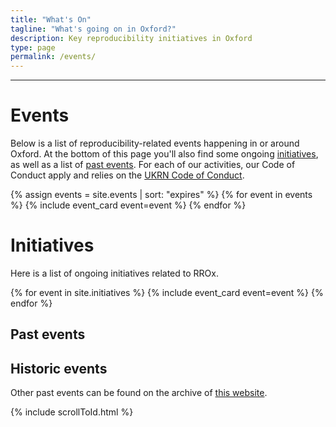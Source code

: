 ```yaml
---
title: "What's On"
tagline: "What's going on in Oxford?"
description: Key reproducibility initiatives in Oxford
type: page
permalink: /events/
---
```

---

# Events

Below is a list of reproducibility-related events happening in or around Oxford. At the bottom of this page you'll also find some ongoing [initiatives](#initiatives), as well as a list of [past events](#pastEvents).
For each of our activities, our Code of Conduct apply and relies on the [UKRN Code of Conduct](https://www.ukrn.org/code-of-conduct/).

<div id="accordion">
{% assign events = site.events | sort: "expires" %}
{% for event in events %}
    {% include event_card event=event %}
{% endfor %}
</div>

# Initiatives

Here is a list of ongoing initiatives related to RROx.

<div id="accordion">
{% for event in site.initiatives %}
    {% include event_card event=event %}
{% endfor %}
</div>

<h2 id="pastEvents">Past events</h2>
<div class="initial-content" id="accordionPast">

</div>

<h2>Historic events</h2>
<p>Other past events can be found on the archive of <a href="https://rroxford.github.io/events/">this website</a>.</p>


<script type="text/javascript">
  /* Move expired events into the Past Events section */
  // Get a list of expired cards sorted by most recent date
  let cards = [];
  document.querySelectorAll('#accordion > div').forEach((e)=> {
    let expires = e.dataset.dateEnds;
    // Only count initiaitves with an expiry date
    if(expires.length === 0)
      return;
    let date;
    // Only count well-formatted dates
    try {
      date = new Date(expires);
    }
    catch(e) {
      return;
    }
    // And don't count dates in the future!
    if(date > new Date())
      return;
    // Insert into cards array in descending order
    let i = 0;
    while(i < cards.length) {
      if(new Date(cards[i].dataset.dateEnds) < date)
        break;
      else
        i++;
    }
    cards.splice(i, 0, e);
  });

  // Don't show the past events heading if no past events to show
  if(cards.length === 0) {
    document.querySelector('#pastEvents').classList.add('hidden');
    document.querySelector('#accordionPast').classList.add('hidden');
  }

  // Create a new heading for each year, place the year's events therein, and
  // move it all into the accordionPast div.
  let currentYear = Infinity;
  let pastDiv = document.querySelector('#accordionPast');
  for(let i = 0; i < cards.length; i++) {
    let year = new Date(cards[i].dataset.dateEnds).getFullYear();
    // New year heading
    if(year < currentYear) {
      pastDiv.appendChild(document.createElement('h3')).innerText = year;
      currentYear = year;
    }
    pastDiv.appendChild(cards[i]);
  }

  // Set new accordion parent
  document.querySelectorAll('#accordionPast div[data-parent="#accordion"]')
    .forEach((e)=>{
      e.dataset.parent = '#accordionPast';
    })

</script>

{% include scrollToId.html %}
